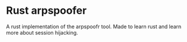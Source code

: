 # Rust arpspoofer
A rust implementation of the arpspoofr tool. Made to learn rust and learn
more about session hijacking.
